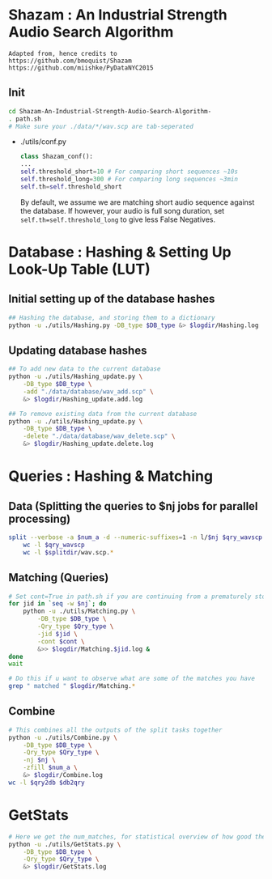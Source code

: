 # Shazam : An Industrial Strength Audio Search Algorithm
```
Adapted from, hence credits to
https://github.com/bmoquist/Shazam
https://github.com/miishke/PyDataNYC2015
```

## Init
```bash
cd Shazam-An-Industrial-Strength-Audio-Search-Algorithm-
. path.sh
# Make sure your ./data/*/wav.scp are tab-seperated
```

*   ./utils/conf.py
    ```python
    class Shazam_conf():
    ...
    self.threshold_short=10 # For comparing short sequences ~10s
    self.threshold_long=300 # For comparing long sequences ~3min
    self.th=self.threshold_short
    ```

    By default, we assume we are matching short audio sequence against the database.
    If however, your audio is full song duration, set `self.th=self.threshold_long` to give less False Negatives.

# Database : Hashing & Setting Up Look-Up Table (LUT)
## Initial setting up of the database hashes
```bash
## Hashing the database, and storing them to a dictionary
python -u ./utils/Hashing.py -DB_type $DB_type &> $logdir/Hashing.log
```
## Updating database hashes
```bash
## To add new data to the current database
python -u ./utils/Hashing_update.py \
    -DB_type $DB_type \
    -add "./data/database/wav_add.scp" \
    &> $logdir/Hashing_update.add.log

## To remove existing data from the current database
python -u ./utils/Hashing_update.py \
    -DB_type $DB_type \
    -delete "./data/database/wav_delete.scp" \
    &> $logdir/Hashing_update.delete.log
```

# Queries : Hashing & Matching
## Data (Splitting the queries to $nj jobs for parallel processing)
```bash
split --verbose -a $num_a -d --numeric-suffixes=1 -n l/$nj $qry_wavscp $splitdir/wav.scp.
    wc -l $qry_wavscp
    wc -l $splitdir/wav.scp.*
```
## Matching (Queries)
```bash
# Set cont=True in path.sh if you are continuing from a prematurely stopped script
for jid in `seq -w $nj`; do
    python -u ./utils/Matching.py \
        -DB_type $DB_type \
        -Qry_type $Qry_type \
        -jid $jid \
        -cont $cont \
        &>> $logdir/Matching.$jid.log &
done
wait

# Do this if u want to observe what are some of the matches you have
grep " matched " $logdir/Matching.*
```

## Combine
```bash
# This combines all the outputs of the split tasks together
python -u ./utils/Combine.py \
    -DB_type $DB_type \
    -Qry_type $Qry_type \
    -nj $nj \
    -zfill $num_a \
    &> $logdir/Combine.log
wc -l $qry2db $db2qry
```
# GetStats
```bash
# Here we get the num_matches, for statistical overview of how good the matches are.
python -u ./utils/GetStats.py \
    -DB_type $DB_type \
    -Qry_type $Qry_type \
    &> $logdir/GetStats.log
```
